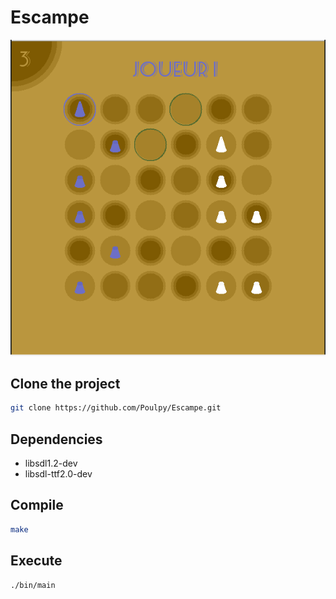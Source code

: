 # Escampe
![Escampe](https://github.com/Poulpy/escampe/blob/master/escampe.png?raw=true)




## Clone the project

```bash
git clone https://github.com/Poulpy/Escampe.git
```

## Dependencies

- libsdl1.2-dev
- libsdl-ttf2.0-dev

## Compile
```bash
make
```

## Execute

```bash
./bin/main
```


